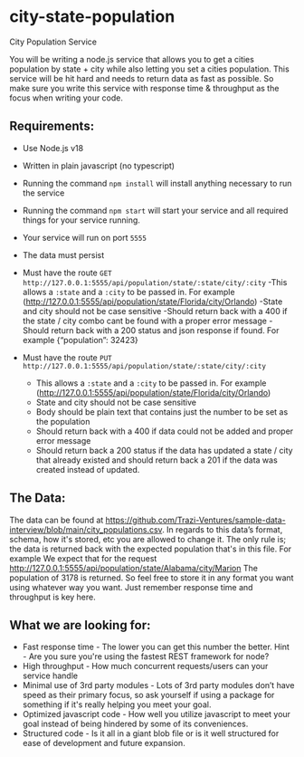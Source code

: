 # city-state-population

City Population Service

You will be writing a node.js service that allows you to get a cities population by state + city
while also letting you set a cities population. This service will be hit hard and needs to return
data as fast as possible. So make sure you write this service with response time & throughput
as the focus when writing your code.

## Requirements:
* Use Node.js v18
- Written in plain javascript (no typescript)
- Running the command `npm install` will install anything necessary to run the service
- Running the command `npm start` will start your service and all required things for your
service running.
- Your service will run on port `5555`
- The data must persist
- Must have the route `GET http://127.0.0.1:5555/api/population/state/:state/city/:city`
  -This allows a `:state` and a `:city` to be passed in. For example
(http://127.0.0.1:5555/api/population/state/Florida/city/Orlando)
  -State and city should not be case sensitive
  -Should return back with a 400 if the state / city combo cant be found with a
proper error message
  -Should return back with a 200 status and json response if found. For example
{“population”: 32423}

- Must have the route `PUT http://127.0.0.1:5555/api/population/state/:state/city/:city`
  - This allows a `:state` and a `:city` to be passed in. For example
(http://127.0.0.1:5555/api/population/state/Florida/city/Orlando)
  - State and city should not be case sensitive
  - Body should be plain text that contains just the number to be set as the
population
  - Should return back with a 400 if data could not be added and proper error
message
  - Should return back a 200 status if the data has updated a state / city that already
existed and should return back a 201 if the data was created instead of updated.

## The Data:
The data can be found at
https://github.com/Trazi-Ventures/sample-data-interview/blob/main/city_populations.csv. In
regards to this data’s format, schema, how it's stored, etc you are allowed to change it. The only
rule is; the data is returned back with the expected population that's in this file. For example We
expect that for the request http://127.0.0.1:5555/api/population/state/Alabama/city/Marion The
population of 3178 is returned. So feel free to store it in any format you want using whatever
way you want. Just remember response time and throughput is key here.

## What we are looking for:
- Fast response time - The lower you can get this number the better. Hint - Are you sure
you're using the fastest REST framework for node?
- High throughput - How much concurrent requests/users can your service handle
- Minimal use of 3rd party modules - Lots of 3rd party modules don’t have speed as
their primary focus, so ask yourself if using a package for something if it's really helping
you meet your goal.
- Optimized javascript code - How well you utilize javascript to meet your goal instead of
being hindered by some of its conveniences.
- Structured code - Is it all in a giant blob file or is it well structured for ease of
development and future expansion.
